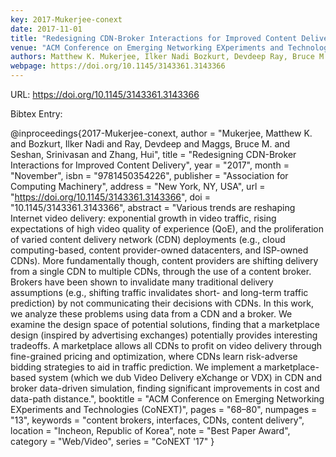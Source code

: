 ```yaml
---
key: 2017-Mukerjee-conext
date: 2017-11-01
title: "Redesigning CDN-Broker Interactions for Improved Content Delivery"
venue: "ACM Conference on Emerging Networking EXperiments and Technologies (CoNEXT)"
authors: Matthew K. Mukerjee, Ilker Nadi Bozkurt, Devdeep Ray, Bruce M. Maggs, Srinivasan Seshan and Hui Zhang
webpage: https://doi.org/10.1145/3143361.3143366
---
```


URL: https://doi.org/10.1145/3143361.3143366

Bibtex Entry:

@inproceedings{2017-Mukerjee-conext,
    author = "Mukerjee, Matthew K. and Bozkurt, Ilker Nadi and Ray, Devdeep and Maggs, Bruce M. and Seshan, Srinivasan and Zhang, Hui",
    title = "Redesigning CDN-Broker Interactions for Improved Content Delivery",
    year = "2017",
    month = "November",
    isbn = "9781450354226",
    publisher = "Association for Computing Machinery",
    address = "New York, NY, USA",
    url = "https://doi.org/10.1145/3143361.3143366",
    doi = "10.1145/3143361.3143366",
    abstract = "Various trends are reshaping Internet video delivery: exponential growth in video traffic, rising expectations of high video quality of experience (QoE), and the proliferation of varied content delivery network (CDN) deployments (e.g., cloud computing-based, content provider-owned datacenters, and ISP-owned CDNs). More fundamentally though, content providers are shifting delivery from a single CDN to multiple CDNs, through the use of a content broker. Brokers have been shown to invalidate many traditional delivery assumptions (e.g., shifting traffic invalidates short- and long-term traffic prediction) by not communicating their decisions with CDNs. In this work, we analyze these problems using data from a CDN and a broker. We examine the design space of potential solutions, finding that a marketplace design (inspired by advertising exchanges) potentially provides interesting tradeoffs. A marketplace allows all CDNs to profit on video delivery through fine-grained pricing and optimization, where CDNs learn risk-adverse bidding strategies to aid in traffic prediction. We implement a marketplace-based system (which we dub Video Delivery eXchange or VDX) in CDN and broker data-driven simulation, finding significant improvements in cost and data-path distance.",
    booktitle = "ACM Conference on Emerging Networking EXperiments and Technologies (CoNEXT)",
    pages = "68–80",
    numpages = "13",
    keywords = "content brokers, interfaces, CDNs, content delivery",
    location = "Incheon, Republic of Korea",
    note = "Best Paper Award",
    category = "Web/Video",
    series = "CoNEXT '17"
}

